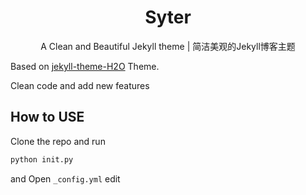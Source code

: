 <h1 align='center'>Syter</h1>
<p align='center'>A Clean and Beautiful Jekyll theme | 简洁美观的Jekyll博客主题 </p>

Based on [jekyll-theme-H2O](https://github.com/kaeyleo/jekyll-theme-H2O) Theme.

Clean code and add new features

## How to USE

Clone the repo and run

```bash
python init.py
```

and Open `_config.yml` edit